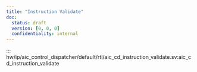 ```yaml
---
title: "Instruction Validate"
doc:
  status: draft
  version: [0, 0, 0]
  confidentiality: internal
---
```


::: hw/ip/aic_control_dispatcher/default/rtl/aic_cd_instruction_validate.sv:aic_cd_instruction_validate
